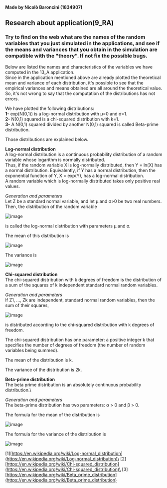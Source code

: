 **Made by Nicolò Baroncini (1834907)**

## Research about application(9_RA)
### Try to find on the web what are the names of the random variables that you just simulated in the applications, and see if the means and variances that you obtain in the simulation are compatible with the "theory". If not fix the possible bugs.
Below are listed the names and characteristics of the variables we have computed in the 13_A application.\
Since in the application mentioned above are already plotted the theoretical mean and variance of each distribution, it's possible to see that the empirical variances and means obtained are all around the theoretical value. So, it's not wrong to say that the computation of the distributions has not errors.

We have plotted the following distributions:\
**1-** exp(N(0,1)) is a log-normal distribution with μ=0 and σ=1.\
**2-** N(0,1) squared is a chi-squared distribution with k=1.\
**3-** A N(0,1) squared divided by another N(0,1) squared is called Beta-prime distribution.


Those distributions are explained below.

**Log-normal distribution**\
A log-normal distribution is a continuous probability distribution of a random variable whose logarithm is normally distributed.\
Thus, if the random variable X is log-normally distributed, then Y = ln(X) has a normal distribution. Equivalently, if Y has a normal distribution, then the exponential function of Y, X = exp(Y), has a log-normal distribution.\
A random variable which is log-normally distributed takes only positive real values.

*Generation and parameters*\
Let Z be a standard normal variable, and let μ and σ>0 be two real numbers. Then, the distribution of the random variable

![image](https://user-images.githubusercontent.com/78324346/143195092-e3d62763-e87f-446d-9032-631dc5f5b83e.png)

is called the log-normal distribution with parameters μ and σ.

The mean of this distribution is

![image](https://user-images.githubusercontent.com/78324346/143195266-cf9c16b8-70fb-4c96-bb2c-231154d9f4c3.png)

The variance is

![image](https://user-images.githubusercontent.com/78324346/143195314-ad26a208-78f7-4ae9-81eb-0b4f67f37ae4.png)

**Chi-squared distribution**\
The chi-squared distribution with k degrees of freedom is the distribution of a sum of the squares of k independent standard normal random variables.

*Generation and parameters*\
If Z1, ..., Zk are independent, standard normal random variables, then the sum of their squares,

![image](https://user-images.githubusercontent.com/78324346/143196151-98525390-1da3-496d-91dc-e52768dfd8e4.png)

is distributed according to the chi-squared distribution with k degrees of freedom.

The chi-squared distribution has one parameter: a positive integer k that specifies the number of degrees of freedom (the number of random variables being summed).

The mean of the distribution is k.

The variance of the distribution is 2k.

**Beta-prime distribution**\
The beta prime distribution is an absolutely continuous probability distribution.\


*Generation and parameters*\
The beta-prime distribution has two parameters: α > 0 and β > 0.

The formula for the mean of the distribution is 

![image](https://user-images.githubusercontent.com/78324346/143197693-12a74c60-f356-4ecf-b299-4c853abbda5a.png)

The formula for the variance of the distribution is 

![image](https://user-images.githubusercontent.com/78324346/143197776-36c4a5f0-26c7-4df8-83d9-0b7c0d3050b2.png)

[1][https://en.wikipedia.org/wiki/Log-normal_distribution](https://en.wikipedia.org/wiki/Log-normal_distribution)\
[2][https://en.wikipedia.org/wiki/Chi-squared_distribution](https://en.wikipedia.org/wiki/Chi-squared_distribution)\
[3][https://en.wikipedia.org/wiki/Beta_prime_distribution](https://en.wikipedia.org/wiki/Beta_prime_distribution)
